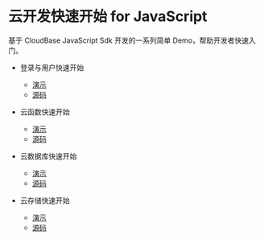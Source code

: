 # 云开发快速开始 for JavaScript

基于 CloudBase JavaScript Sdk 开发的一系列简单 Demo，帮助开发者快速入门。

* 登录与用户快速开始
  - [演示](https://tdemo-1258016615.tcloudbaseapp.com/auth/)
  - [源码](auth/)

* 云函数快速开始
  - [演示](https://tdemo-1258016615.tcloudbaseapp.com/functions/)
  - [源码](functions/)

* 云数据库快速开始
  - [演示](https://tdemo-1258016615.tcloudbaseapp.com/database/)
  - [源码](database/)

* 云存储快速开始
  - [演示](https://tdemo-1258016615.tcloudbaseapp.com/storage/)
  - [源码](storage/)
